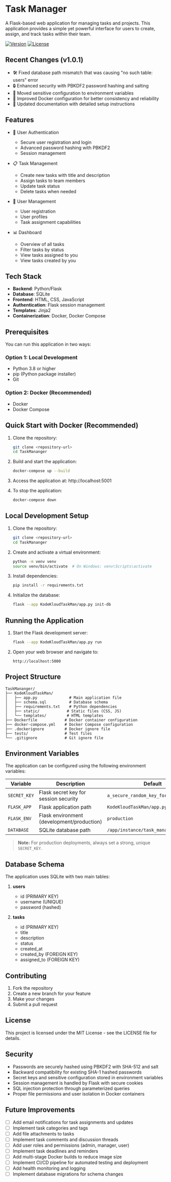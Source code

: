 # Task Manager

A Flask-based web application for managing tasks and projects. This application provides a simple yet powerful interface for users to create, assign, and track tasks within their team.

[![Version](https://img.shields.io/badge/version-v1.0.1-blue.svg)](https://github.com/cloudenochcsis/TaskMananger/releases/tag/v1.0.1)
[![License](https://img.shields.io/badge/license-MIT-green.svg)](LICENSE)

## Recent Changes (v1.0.1)

- 🛠️ Fixed database path mismatch that was causing "no such table: users" error
- 🔒 Enhanced security with PBKDF2 password hashing and salting
- 🔑 Moved sensitive configuration to environment variables
- 🐳 Improved Docker configuration for better consistency and reliability
- 📝 Updated documentation with detailed setup instructions

## Features

- 🔐 User Authentication
  - Secure user registration and login
  - Advanced password hashing with PBKDF2
  - Session management

- 📋 Task Management
  - Create new tasks with title and description
  - Assign tasks to team members
  - Update task status
  - Delete tasks when needed

- 👥 User Management
  - User registration
  - User profiles
  - Task assignment capabilities

- 📊 Dashboard
  - Overview of all tasks
  - Filter tasks by status
  - View tasks assigned to you
  - View tasks created by you

## Tech Stack

- **Backend**: Python/Flask
- **Database**: SQLite
- **Frontend**: HTML, CSS, JavaScript
- **Authentication**: Flask session management
- **Templates**: Jinja2
- **Containerization**: Docker, Docker Compose

## Prerequisites

You can run this application in two ways:

### Option 1: Local Development
- Python 3.8 or higher
- pip (Python package installer)
- Git

### Option 2: Docker (Recommended)
- Docker
- Docker Compose

## Quick Start with Docker (Recommended)

1. Clone the repository:
   ```bash
   git clone <repository-url>
   cd TaskMananger
   ```

2. Build and start the application:
   ```bash
   docker-compose up --build
   ```

3. Access the application at: http://localhost:5001

4. To stop the application:
   ```bash
   docker-compose down
   ```

## Local Development Setup

1. Clone the repository:
   ```bash
   git clone <repository-url>
   cd TaskMananger
   ```

2. Create and activate a virtual environment:
   ```bash
   python -m venv venv
   source venv/bin/activate  # On Windows: venv\Scripts\activate
   ```

3. Install dependencies:
   ```bash
   pip install -r requirements.txt
   ```

4. Initialize the database:
   ```bash
   flask --app KodeKloudTaskMan/app.py init-db
   ```

## Running the Application

1. Start the Flask development server:
   ```bash
   flask --app KodeKloudTaskMan/app.py run
   ```

2. Open your web browser and navigate to:
   ```
   http://localhost:5000
   ```

## Project Structure

```
TaskMananger/
├── KodeKloudTaskMan/
│   ├── app.py              # Main application file
│   ├── schema.sql          # Database schema
│   ├── requirements.txt    # Python dependencies
│   ├── static/            # Static files (CSS, JS)
│   └── templates/         # HTML templates
├── Dockerfile            # Docker container configuration
├── docker-compose.yml    # Docker Compose configuration
├── .dockerignore         # Docker ignore file
├── tests/                # Test files
└── .gitignore            # Git ignore file
```

## Environment Variables

The application can be configured using the following environment variables:

| Variable | Description | Default |
|----------|-------------|--------|
| `SECRET_KEY` | Flask secret key for session security | `a_secure_random_key_for_development` |
| `FLASK_APP` | Flask application path | `KodeKloudTaskMan/app.py` |
| `FLASK_ENV` | Flask environment (development/production) | `production` |
| `DATABASE` | SQLite database path | `/app/instance/task_manager.sqlite` |

> **Note:** For production deployments, always set a strong, unique `SECRET_KEY`.

## Database Schema

The application uses SQLite with two main tables:

1. **users**
   - id (PRIMARY KEY)
   - username (UNIQUE)
   - password (hashed)

2. **tasks**
   - id (PRIMARY KEY)
   - title
   - description
   - status
   - created_at
   - created_by (FOREIGN KEY)
   - assigned_to (FOREIGN KEY)

## Contributing

1. Fork the repository
2. Create a new branch for your feature
3. Make your changes
4. Submit a pull request

## License

This project is licensed under the MIT License - see the LICENSE file for details.

## Security

- Passwords are securely hashed using PBKDF2 with SHA-512 and salt
- Backward compatibility for existing SHA-1 hashed passwords
- Secret keys and sensitive configuration stored in environment variables
- Session management is handled by Flask with secure cookies
- SQL injection protection through parameterized queries
- Proper file permissions and user isolation in Docker containers

## Future Improvements

- [ ] Add email notifications for task assignments and updates
- [ ] Implement task categories and tags
- [ ] Add file attachments to tasks
- [ ] Implement task comments and discussion threads
- [ ] Add user roles and permissions (admin, manager, user)
- [ ] Implement task deadlines and reminders
- [ ] Add multi-stage Docker builds to reduce image size
- [ ] Implement CI/CD pipeline for automated testing and deployment
- [ ] Add health monitoring and logging
- [ ] Implement database migrations for schema changes